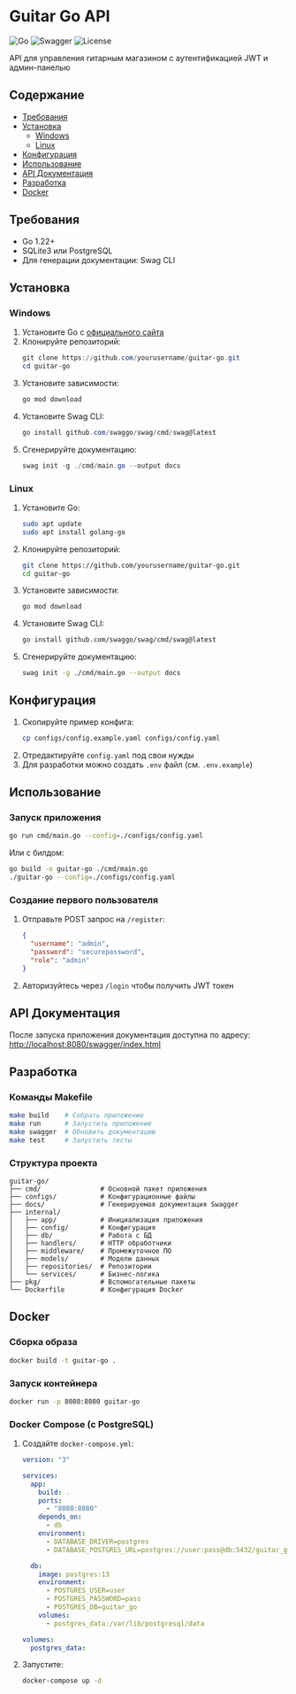 # Guitar Go API

![Go](https://img.shields.io/badge/Go-1.22+-blue.svg)
![Swagger](https://img.shields.io/badge/Swagger-2.0-green.svg)
![License](https://img.shields.io/badge/License-Apache%202.0-orange.svg)

API для управления гитарным магазином с аутентификацией JWT и админ-панелью

## Содержание

- [Требования](#требования)
- [Установка](#установка)
  - [Windows](#windows)
  - [Linux](#linux)
- [Конфигурация](#конфигурация)
- [Использование](#использование)
- [API Документация](#api-документация)
- [Разработка](#разработка)
- [Docker](#docker)

## Требования

- Go 1.22+
- SQLite3 или PostgreSQL
- Для генерации документации: Swag CLI

## Установка

### Windows

1. Установите Go с [официального сайта](https://golang.org/dl/)
2. Клонируйте репозиторий:
   ```powershell
   git clone https://github.com/yourusername/guitar-go.git
   cd guitar-go
   ```
3. Установите зависимости:
   ```powershell
   go mod download
   ```
4. Установите Swag CLI:
   ```powershell
   go install github.com/swaggo/swag/cmd/swag@latest
   ```
5. Сгенерируйте документацию:
   ```powershell
   swag init -g ./cmd/main.go --output docs
   ```

### Linux

1. Установите Go:
   ```bash
   sudo apt update
   sudo apt install golang-go
   ```
2. Клонируйте репозиторий:
   ```bash
   git clone https://github.com/yourusername/guitar-go.git
   cd guitar-go
   ```
3. Установите зависимости:
   ```bash
   go mod download
   ```
4. Установите Swag CLI:
   ```bash
   go install github.com/swaggo/swag/cmd/swag@latest
   ```
5. Сгенерируйте документацию:
   ```bash
   swag init -g ./cmd/main.go --output docs
   ```

## Конфигурация

1. Скопируйте пример конфига:
   ```bash
   cp configs/config.example.yaml configs/config.yaml
   ```
2. Отредактируйте `config.yaml` под свои нужды
3. Для разработки можно создать `.env` файл (см. `.env.example`)

## Использование

### Запуск приложения

```bash
go run cmd/main.go --config=./configs/config.yaml
```

Или с билдом:

```bash
go build -o guitar-go ./cmd/main.go
./guitar-go --config=./configs/config.yaml
```

### Создание первого пользователя

1. Отправьте POST запрос на `/register`:
   ```json
   {
     "username": "admin",
     "password": "securepassword",
     "role": "admin"
   }
   ```
2. Авторизуйтесь через `/login` чтобы получить JWT токен

## API Документация

После запуска приложения документация доступна по адресу:  
[http://localhost:8080/swagger/index.html](http://localhost:8080/swagger/index.html)

## Разработка

### Команды Makefile

```bash
make build    # Собрать приложение
make run      # Запустить приложение
make swagger  # Обновить документацию
make test     # Запустить тесты
```

### Структура проекта

```
guitar-go/
├── cmd/               # Основной пакет приложения
├── configs/           # Конфигурационные файлы
├── docs/              # Генерируемая документация Swagger
├── internal/
│   ├── app/           # Инициализация приложения
│   ├── config/        # Конфигурация
│   ├── db/            # Работа с БД
│   ├── handlers/      # HTTP обработчики
│   ├── middleware/    # Промежуточное ПО
│   ├── models/        # Модели данных
│   ├── repositories/  # Репозитории
│   └── services/      # Бизнес-логика
├── pkg/               # Вспомогательные пакеты
└── Dockerfile         # Конфигурация Docker
```

## Docker

### Сборка образа

```bash
docker build -t guitar-go .
```

### Запуск контейнера

```bash
docker run -p 8080:8080 guitar-go
```

### Docker Compose (с PostgreSQL)

1. Создайте `docker-compose.yml`:

   ```yaml
   version: "3"

   services:
     app:
       build: .
       ports:
         - "8080:8080"
       depends_on:
         - db
       environment:
         - DATABASE_DRIVER=postgres
         - DATABASE_POSTGRES_URL=postgres://user:pass@db:5432/guitar_go?sslmode=disable

     db:
       image: postgres:13
       environment:
         - POSTGRES_USER=user
         - POSTGRES_PASSWORD=pass
         - POSTGRES_DB=guitar_go
       volumes:
         - postgres_data:/var/lib/postgresql/data

   volumes:
     postgres_data:
   ```

2. Запустите:
   ```bash
   docker-compose up -d
   ```
